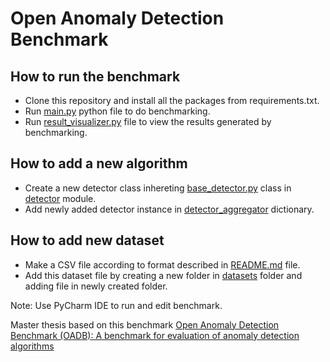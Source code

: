 # Open Anomaly Detection Benchmark

## How to run the benchmark
* Clone this repository and install all the packages from requirements.txt.
* Run [main.py](https://github.com/shahzaib-ch/open-anomaly-detection-benchmark/blob/main/main.py) python file to do benchmarking.
* Run [result_visualizer.py](https://github.com/shahzaib-ch/open-anomaly-detection-benchmark/blob/main/result_visualizer.py) file to view the results generated by benchmarking.

## How to add a new algorithm
* Create a new detector class inhereting [base_detector.py](https://github.com/shahzaib-ch/open-anomaly-detection-benchmark/blob/main/detector/base_detector.py) class in [detector](https://github.com/shahzaib-ch/open-anomaly-detection-benchmark/tree/main/detector) module.
* Add newly added detector instance in [detector_aggregator](https://github.com/shahzaib-ch/open-anomaly-detection-benchmark/blob/main/detector/detector_aggregator.py) dictionary.

## How to add new dataset
* Make a CSV file according to format described in [README.md](https://github.com/shahzaib-ch/open-anomaly-detection-benchmark/blob/main/data/README.md) file.
* Add this dataset file by creating a new folder in [datasets](https://github.com/shahzaib-ch/open-anomaly-detection-benchmark/tree/main/data/datasets) folder and adding file in newly created folder.


Note: Use PyCharm IDE to run and edit benchmark.


Master thesis based on this benchmark [Open Anomaly Detection Benchmark (OADB): A benchmark for evaluation of anomaly detection algorithms](http://urn.nb.no/URN:NBN:no-94669)
